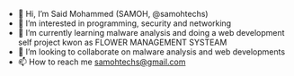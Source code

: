 - 👋 Hi, I’m Said Mohammed (SAMOH, @samohtechs)
- 👀 I’m interested in programming, security and networking
- 🌱 I’m currently learning malware analysis and doing a web development self project kwon as FLOWER MANAGEMENT SYSTEAM
- 💞️ I’m looking to collaborate on malware analysis and web developments
- 📫 How to reach me samohtechs@gmail.com

<!---
Samohtechs/Samohtechs is a ✨ special ✨ repository because its `README.md` (this file) appears on your GitHub profile.
You can click the Preview link to take a look at your changes.
--->
